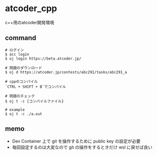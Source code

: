 # atcoder_cpp
c++用のatcoder開発環境

## command
```
# ログイン
$ acc login
$ oj login https://beta.atcoder.jp/

# 問題のダウンロード
$ oj d https://atcoder.jp/contests/abc291/tasks/abc291_a

# cppのコンパイル
`CTRL + SHIFT + B`でコンパイル

# 問題のチェック
$ oj t -c {コンパイルファイル}

# example
$ oj t -c ./a.out
```

## memo
- Dev Container 上で git を操作するために public key の設定が必要
- 毎回設定するのは大変なので git の操作をするときだけ wsl に戻せば良い
